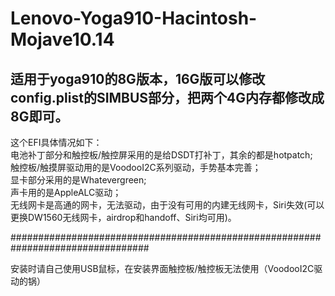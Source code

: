 # Lenovo-Yoga910-Hacintosh-Mojave10.14<br>
## 适用于yoga910的8G版本，16G版可以修改config.plist的SIMBUS部分，把两个4G内存都修改成8G即可。
这个EFI具体情况如下：<br>
电池补丁部分和触控板/触控屏采用的是给DSDT打补丁，其余的都是hotpatch;<br>
触控板/触摸屏驱动用的是VoodooI2C系列驱动，手势基本完善；<br>
显卡部分采用的是Whatevergreen;<br>
声卡用的是AppleALC驱动；<br>
无线网卡是高通的网卡，无法驱动，由于没有可用的内建无线网卡，Siri失效(可以更换DW1560无线网卡，airdrop和handoff、Siri均可用)。<br>

#################################################################################<br>

安装时请自己使用USB鼠标，在安装界面触控板/触控板无法使用（VoodooI2C驱动的锅）<br>
